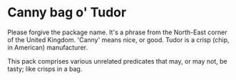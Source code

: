 # Canny bag o' Tudor

Please forgive the package name. It's a phrase from the North-East corner of the
United Kingdom. 'Canny' means nice, or good. Tudor is a crisp (chip, in
American) manufacturer.

This pack comprises various unrelated predicates that may, or may not, be
tasty; like crisps in a bag.
